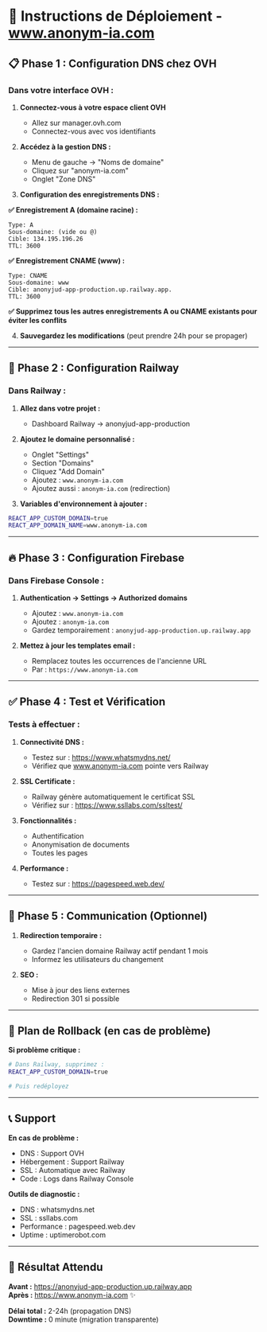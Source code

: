 # 🚀 Instructions de Déploiement - www.anonym-ia.com

## 📋 Phase 1 : Configuration DNS chez OVH

### **Dans votre interface OVH :**

1. **Connectez-vous à votre espace client OVH**
   - Allez sur manager.ovh.com
   - Connectez-vous avec vos identifiants

2. **Accédez à la gestion DNS :**
   - Menu de gauche → "Noms de domaine"
   - Cliquez sur "anonym-ia.com"
   - Onglet "Zone DNS"

3. **Configuration des enregistrements DNS :**

**✅ Enregistrement A (domaine racine) :**
```
Type: A
Sous-domaine: (vide ou @)
Cible: 134.195.196.26
TTL: 3600
```

**✅ Enregistrement CNAME (www) :**
```
Type: CNAME  
Sous-domaine: www
Cible: anonyjud-app-production.up.railway.app.
TTL: 3600
```

**✅ Supprimez tous les autres enregistrements A ou CNAME existants pour éviter les conflits**

4. **Sauvegardez les modifications** (peut prendre 24h pour se propager)

---

## 🚄 Phase 2 : Configuration Railway

### **Dans Railway :**

1. **Allez dans votre projet :**
   - Dashboard Railway → anonyjud-app-production

2. **Ajoutez le domaine personnalisé :**
   - Onglet "Settings" 
   - Section "Domains"
   - Cliquez "Add Domain"
   - Ajoutez : `www.anonym-ia.com`
   - Ajoutez aussi : `anonym-ia.com` (redirection)

3. **Variables d'environnement à ajouter :**
```bash
REACT_APP_CUSTOM_DOMAIN=true
REACT_APP_DOMAIN_NAME=www.anonym-ia.com
```

---

## 🔥 Phase 3 : Configuration Firebase

### **Dans Firebase Console :**

1. **Authentication → Settings → Authorized domains**
   - Ajoutez : `www.anonym-ia.com`
   - Ajoutez : `anonym-ia.com`
   - Gardez temporairement : `anonyjud-app-production.up.railway.app`

2. **Mettez à jour les templates email :**
   - Remplacez toutes les occurrences de l'ancienne URL
   - Par : `https://www.anonym-ia.com`

---

## ✅ Phase 4 : Test et Vérification

### **Tests à effectuer :**

1. **Connectivité DNS :**
   - Testez sur : https://www.whatsmydns.net/
   - Vérifiez que www.anonym-ia.com pointe vers Railway

2. **SSL Certificate :**
   - Railway génère automatiquement le certificat SSL
   - Vérifiez sur : https://www.ssllabs.com/ssltest/

3. **Fonctionnalités :**
   - Authentification
   - Anonymisation de documents
   - Toutes les pages

4. **Performance :**
   - Testez sur : https://pagespeed.web.dev/

---

## 📧 Phase 5 : Communication (Optionnel)

1. **Redirection temporaire :**
   - Gardez l'ancien domaine Railway actif pendant 1 mois
   - Informez les utilisateurs du changement

2. **SEO :**
   - Mise à jour des liens externes
   - Redirection 301 si possible

---

## 🚨 Plan de Rollback (en cas de problème)

**Si problème critique :**
```bash
# Dans Railway, supprimez :
REACT_APP_CUSTOM_DOMAIN=true

# Puis redéployez
```

---

## 📞 Support

**En cas de problème :**
- DNS : Support OVH
- Hébergement : Support Railway  
- SSL : Automatique avec Railway
- Code : Logs dans Railway Console

**Outils de diagnostic :**
- DNS : whatsmydns.net
- SSL : ssllabs.com  
- Performance : pagespeed.web.dev
- Uptime : uptimerobot.com

---

## 🎯 Résultat Attendu

**Avant :** https://anonyjud-app-production.up.railway.app  
**Après :** https://www.anonym-ia.com ✨

**Délai total :** 2-24h (propagation DNS)  
**Downtime :** 0 minute (migration transparente) 
